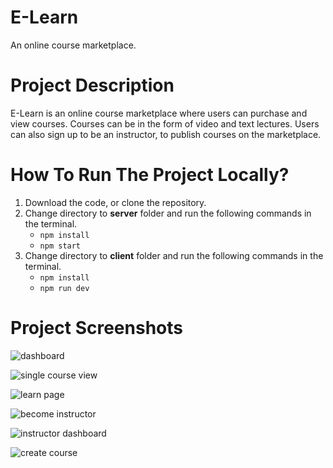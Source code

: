 # E-Learn

An online course marketplace.

# Project Description

E-Learn is an online course marketplace where users can purchase and view courses. 
Courses can be in the form of video and text lectures. 
Users can also sign up to be an instructor, to publish courses on the marketplace. 

# How To Run The Project Locally?

1. Download the code, or clone the repository.
2. Change directory to **server** folder and run the following commands in the terminal.
    - ```npm install```
    - ```npm start```
3. Change directory to **client** folder and run the following commands in the terminal.
    - ```npm install```
    - ```npm run dev```

# Project Screenshots

![dashboard](https://user-images.githubusercontent.com/69296939/188370119-f29205cd-863b-458e-9633-5f9d7835dae1.png)


![single course view](https://user-images.githubusercontent.com/69296939/188370174-8a243b1d-bc5b-42c6-9569-6e19e1908a3c.png)


![learn page](https://user-images.githubusercontent.com/69296939/188370185-e6a82bcd-254f-411d-a662-ff3279f82ef7.png)

![become instructor](https://user-images.githubusercontent.com/69296939/188370227-6ee2f731-9128-4531-87df-53db96d03c98.png)

![instructor dashboard](https://user-images.githubusercontent.com/69296939/188370284-3fc38fac-0d38-4fe7-a12e-3abf5600105a.png)

![create course](https://user-images.githubusercontent.com/69296939/188370322-6046cf9b-db97-4489-baf1-35a8a0eaae15.png)

